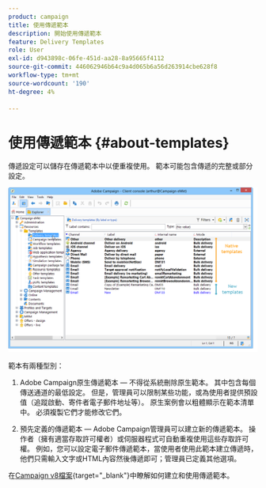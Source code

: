 ```yaml
---
product: campaign
title: 使用傳遞範本
description: 開始使用傳遞範本
feature: Delivery Templates
role: User
exl-id: d943898c-06fe-451d-aa28-8a95665f4112
source-git-commit: 446062946b64c9a4d065b6a56d263914cbe628f8
workflow-type: tm+mt
source-wordcount: '190'
ht-degree: 4%

---
```


# 使用傳遞範本 {#about-templates}

傳遞設定可以儲存在傳遞範本中以便重複使用。 範本可能包含傳遞的完整或部分設定。

![](assets/s_user_template_list.png)

範本有兩種型別：

1. Adobe Campaign原生傳遞範本 — 不得從系統刪除原生範本。 其中包含每個傳送通道的最低設定。 但是，管理員可以限制某些功能，或為使用者提供預設值（追蹤啟動、寄件者電子郵件地址等）。 原生案例會以粗體顯示在範本清單中。 必須複製它們才能修改它們。

1. 預先定義的傳遞範本 — Adobe Campaign管理員可以建立新的傳遞範本。 操作者（擁有適當存取許可權者）或伺服器程式可自動重複使用這些存取許可權。 例如，您可以設定電子郵件傳遞範本，當使用者使用此範本建立傳遞時，他們只需輸入文字或HTML內容然後傳遞即可；管理員已定義其他選項。


在[Campaign v8檔案](https://experienceleague.adobe.com/en/docs/campaign/campaign-v8/send/create-templates){target="_blank"}中瞭解如何建立和使用傳遞範本。